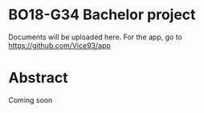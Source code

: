 # BO18-G34 Bachelor project
Documents will be uploaded here. For the app, go to https://github.com/Vice93/app

# Abstract
Coming soon
